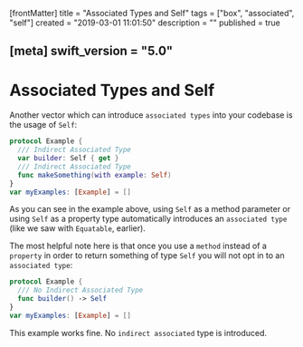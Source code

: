 [frontMatter]
title = "Associated Types and Self"
tags = ["box", "associated", "self"]
created = "2019-03-01 11:01:50"
description = ""
published = true

[meta]
swift_version = "5.0"
---

# Associated Types and Self

Another vector which can introduce `associated types` into your codebase
is the usage of `Self`:

``` Swift
protocol Example {
  /// Indirect Associated Type
  var builder: Self { get }
  /// Indirect Associated Type
  func makeSomething(with example: Self)
}
var myExamples: [Example] = []
```

As you can see in the example above, using `Self` as a method parameter
or using `Self` as a property type automatically introduces an
`associated type` (like we saw with `Equatable`, earlier).

The most helpful note here is that once you use a `method` instead of a
`property` in order to return something of type `Self` you will not opt
in to an `associated type`:

``` Swift
protocol Example {
  /// No Indirect Associated Type
  func builder() -> Self
}
var myExamples: [Example] = []
```

This example works fine. No `indirect associated` type is introduced.
